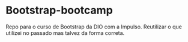 # Bootstrap-bootcamp
Repo para o curso de Bootstrap da DIO com a Impulso. Reutilizar o que utilizei no passado mas talvez da forma correta.
